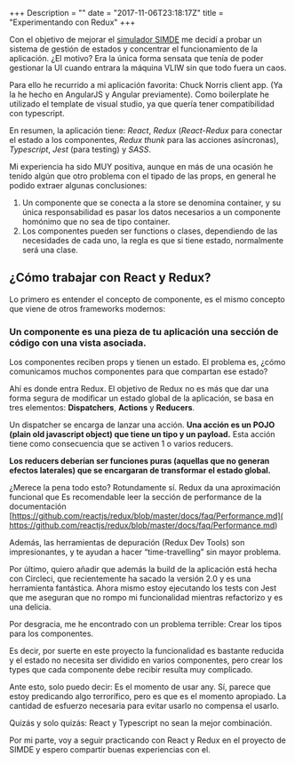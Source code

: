 +++
Description = ""
date = "2017-11-06T23:18:17Z"
title = "Experimentando con Redux"
+++

Con el objetivo de mejorar el [simulador SIMDE](https://github.com/adrianabreu/SIMDE-Simulator) me decidí a probar un sistema de gestión de estados y concentrar el funcionamiento de la aplicación. ¿El motivo? Era la única forma sensata que tenía de poder gestionar la UI cuando entrara la máquina VLIW sin que todo fuera un caos.

Para ello he recurrido a mi aplicación favorita: Chuck Norris client app. (Ya la he hecho en AngularJS y Angular previamente). Como boilerplate he utilizado el template de visual studio, ya que quería tener compatibilidad con typescript. 

En resumen, la aplicación tiene: *React*, *Redux* (*React-Redux* para conectar el estado a los componentes, *Redux thunk* para las acciones asíncronas), *Typescript*, *Jest* (para testing) y *SASS*. 

Mi experiencia ha sido MUY positiva, aunque en más de una ocasión he tenido algún que otro problema con el tipado de las props, en general he podido extraer algunas conclusiones:

1. Un componente que se conecta a la store se denomina container, y su única responsabilidad es pasar los datos necesarios a un componente homónimo que no sea de tipo container.
2. Los componentes pueden ser functions o clases, dependiendo de las necesidades de cada uno, la regla es que si tiene estado, normalmente será una clase.

## ¿Cómo trabajar con React y Redux? 

Lo primero es entender el concepto de componente, es el mismo concepto que viene de otros frameworks modernos: 

### Un componente es una pieza de tu aplicación una sección de código con una vista asociada.  

Los componentes reciben props y tienen un estado. El problema es, ¿cómo comunicamos muchos componentes para que compartan ese estado?

Ahí es donde entra Redux. El objetivo de Redux no es más que dar una forma segura de modificar un estado global de la aplicación, se basa en tres elementos: **Dispatchers**, **Actions** y **Reducers**.

Un dispatcher se encarga de lanzar una acción. **Una acción es un POJO (plain old javascript object) que tiene un tipo y un payload.** Esta acción tiene como consecuencia que se activen 1 o varios reducers. 

**Los reducers deberían ser funciones puras (aquellas que no generan efectos laterales) que se encargaran de transformar el estado global.**

¿Merece la pena todo esto?
Rotundamente sí. Redux da una aproximación funcional que  Es recomendable leer la sección de performance de la documentación [https://github.com/reactjs/redux/blob/master/docs/faq/Performance.md]( https://github.com/reactjs/redux/blob/master/docs/faq/Performance.md)  

Además, las herramientas de depuración (Redux Dev Tools) son impresionantes, y te ayudan a hacer “time-travelling” sin mayor problema.

Por último, quiero añadir que además la build de la aplicación está hecha con Circleci, que recientemente ha sacado la versión 2.0 y es una herramienta fantástica. Ahora mismo estoy ejecutando los tests con Jest que me aseguran que no rompo mi funcionalidad mientras refactorizo y es una delicia.

Por desgracia, me he encontrado con un problema terrible: Crear los tipos para los componentes.

Es decir, por suerte en este proyecto la funcionalidad es bastante reducida y el estado no necesita ser dividido en varios componentes, pero crear los types que cada componente debe recibir resulta muy complicado.

Ante esto, solo puedo decir: Es el momento de usar any. Sí, parece que estoy predicando algo terrorífico, pero es que es el momento apropiado. La cantidad de esfuerzo necesaria para evitar usarlo no compensa el usarlo.

Quizás y solo quizás: React y Typescript no sean la mejor combinación. 

Por mi parte, voy a seguir practicando con React y Redux en el proyecto de SIMDE y espero compartir buenas experiencias con el. 